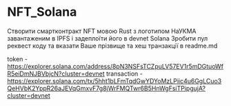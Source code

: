 # NFT_Solana
Створити смартконтракт NFT мовою Rust з логотипом НаУКМА завантаженим в IPFS і задеплоїти його в devnet Solana
Зробити пул реквест коду та вказати Ваше прізвище та хеш транзакції в readme.md

token - https://explorer.solana.com/address/8pN3NSFsTCZpuLV57EV1r5mDGtuoWfR5eiDmNJBVbjcN?cluster=devnet
transaction - https://explorer.solana.com/tx/5hht1bLFmTqdGwYDYoMzLPiic4u6GgLCuo3QeHVbK2YppR26aJEVqGmxvF7g8jWrFMQTwr6B5HnWgFsiTPipgujA?cluster=devnet
